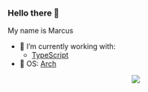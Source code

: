 ### Hello there 👋

My name is Marcus

- 🔭 I’m currently working with:
  - [TypeScript](https://www.typescriptlang.org/)
- 🐧 OS: [Arch](https://archlinux.org/)

<p align="center">
  <img src="https://media4.giphy.com/media/3knKct3fGqxhK/giphy.gif">
</p>


<!--
**M4rkux/m4rkux** is a ✨ _special_ ✨ repository because its `README.md` (this file) appears on your GitHub profile.

Here are some ideas to get you started:

- 🔭 I’m currently working on ...
- 🌱 I’m currently learning ...
- 👯 I’m looking to collaborate on ...
- 🤔 I’m looking for help with ...
- 💬 Ask me about ...
- 📫 How to reach me: ...
- 😄 Pronouns: ...
- ⚡ Fun fact: ...
-->
